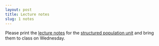 ```yaml
---
layout: post
title: Lecture notes
slug: 1 notes
---
```


Please print the [lecture notes](/materials/structure.handouts.pdf) for the [structured population unit](/structure.html) and bring them to class on Wednesday.
